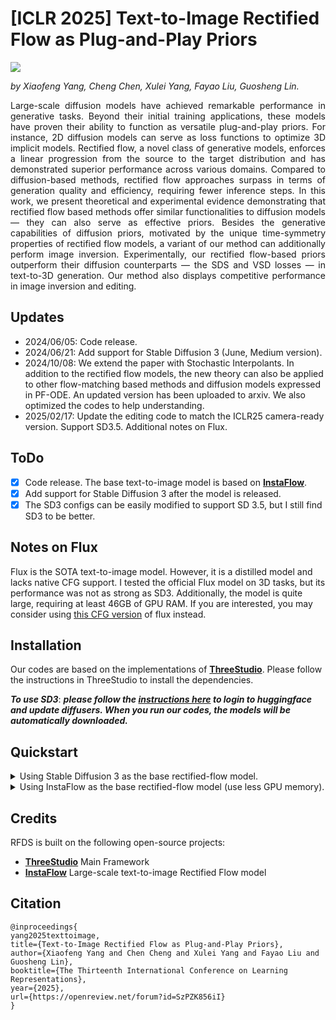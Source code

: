 # [ICLR 2025] Text-to-Image Rectified Flow as Plug-and-Play Priors
<div align="left">
<a href='https://arxiv.org/abs/2406.03293'><img src='https://img.shields.io/badge/arXiv-2406.03293-b31b1b.svg'></a> 
</div>

<p style='text-align: justify;'> 
<em>by Xiaofeng Yang, Cheng Chen, Xulei Yang, Fayao Liu, Guosheng Lin.</em>
</p><p style='text-align: justify;'> 
Large-scale diffusion models have achieved remarkable performance in generative tasks. Beyond their initial training applications, these models have proven their ability to function as versatile plug-and-play priors. For instance, 2D diffusion models can serve as loss functions to optimize 3D implicit models. Rectified flow, a novel class of generative models, enforces a linear progression from the source to the target distribution and has demonstrated superior performance across various domains. Compared to diffusion-based methods, rectified flow approaches surpass in terms of generation quality and efficiency, requiring fewer inference steps. In this work, we present theoretical and experimental evidence demonstrating that rectified flow based methods offer similar functionalities to diffusion models — they can also serve as effective priors. Besides the generative capabilities of diffusion priors, motivated by the unique time-symmetry properties of rectified flow models, a variant of our method can additionally perform image inversion. Experimentally, our rectified flow-based priors outperform their diffusion counterparts — the SDS and VSD losses — in text-to-3D generation. Our method also displays competitive performance in image inversion and editing.</p>

## Updates
- 2024/06/05: Code release.
- 2024/06/21: Add support for Stable Diffusion 3 (June, Medium version).
- 2024/10/08: We extend the paper with Stochastic Interpolants. In addition to the rectified flow models, the new theory can also be applied to other flow-matching based methods and diffusion models expressed in PF-ODE. An updated version has been uploaded to arxiv. We also optimized the codes to help understanding.
- 2025/02/17: Update the editing code to match the ICLR25 camera-ready version. Support SD3.5. Additional notes on Flux.





## ToDo

- [x] Code release. The base text-to-image model is based on **[InstaFlow](https://github.com/gnobitab/InstaFlow)**.
- [x] Add support for Stable Diffusion 3 after the model is released.
- [x] The SD3 configs can be easily modified to support SD 3.5, but I still find SD3 to be better. 

## Notes on Flux

Flux is the SOTA text-to-image model. However, it is a distilled model and lacks native CFG support. I tested the official Flux model on 3D tasks, but its performance was not as strong as SD3. Additionally, the model is quite large, requiring at least 46GB of GPU RAM. If you are interested, you may consider using [this CFG version](https://github.com/huggingface/diffusers/pull/9445 ) of flux instead. 



## Installation


Our codes are based on the implementations of **[ThreeStudio](https://github.com/threestudio-project/threestudio)**.
Please follow the instructions in ThreeStudio to install the dependencies.

**_To use SD3_**:
**_please follow the [instructions here](https://github.com/huggingface/diffusers/releases/tag/v0.29.0) to login to huggingface and update diffusers. When you run our codes, the models will be automatically downloaded._**


## Quickstart

<details>
  <summary>Using Stable Diffusion 3 as the base rectified-flow model.</summary>
    
### 2D Playground (SD3)
```
# run RFDS in 2D space for image generation
python 2dplayground_RFDS_sd3.py

# run RFDS-Rev in 2D space for image generation
python 2dplayground_RFDS_Rev_sd3.py

# run iRFDS in 2D space for image editing (requires 20g GPU memory)
python 2dplayground_iRFDS_sd3.py
```

### Text-to-3D with RFDS (SD3) (requires 46g GPU memory)
```
python launch.py --config configs/rfds_sd3.yaml --train --gpu 0 system.prompt_processor.prompt="A DSLR photo of a hamburger" 
```

### Text-to-3D with RFDS-Rev (SD3) (requires >46g GPU memory)
```
python launch.py --config configs/rfds-rev_sd3.yaml --train --gpu 0 system.prompt_processor.prompt="A DSLR photo of a hamburger" 
```

### Text-to-3D with RFDS-Rev, reduced memory usage (SD3) (able to run on 46g GPUs)
```
python launch.py --config configs/rfds-rev_sd3_low_memory.yaml --train --gpu 0 system.prompt_processor.prompt="A DSLR photo of a hamburger" 
```


## Results

### Optimization in 2D space (SD3)
Caption: A DSLR image of a hamburger
<table style="border: none;">
  <tr>
    <td style="text-align: center;">
      <img src="images/burger_2d_rfds_sd3.png" alt="RFDS" width="300" height="300"/>
      <br><em>RFDS</em>
    </td>
    <td style="text-align: center;">
      <img src="images/burger_2d_rfds-rev_sd3.png" alt="RFDS-Rev" width="300" height="300"/>
      <br><em>RFDS-Rev</em>
    </td>
  </tr>
</table>

### Text-to-3D with RFDS (NeRF backbone, SD3)

<table style="border: none;">
  <tr>
    <td style="text-align: center;">
      <img src="images/burger_rfds.gif" alt="A DSLR image of a hamburger" width="300" height="300"/>
      <br><em>A DSLR image of a hamburger</em>
    </td>
    <td style="text-align: center;">
      <img src="images/house_rfds.gif" alt="A 3d model of an adorable cottage with a thatched roof" width="300" height="300"/>
      <br><em>A 3d model of an adorable cottage with a thatched roof</em>
    </td>
  </tr>
</table>

### Text-to-3D with RFDS-Rev (NeRF backbone, SD3)

<table style="border: none;">
  <tr>
    <td style="text-align: center;">
      <img src="images/burger_rfds_rev.gif" alt="A DSLR image of a hamburger" width="300" height="300"/>
      <br><em>A DSLR image of a hamburger</em>
    </td>
    <td style="text-align: center;">
      <img src="images/house_rfds_rev.gif" alt="A 3d model of an adorable cottage with a thatched roof" width="300" height="300"/>
      <br><em>A 3d model of an adorable cottage with a thatched roof</em>
    </td>
  </tr>
</table>


### Text guided editing with iRFDS (SD3)
![Editing Results](images/editing_sd3.PNG)

### Remarks for SD3

- In SD3, the RFDS baseline already delivers great results. If your GPU memory is limited, it's recommended to use the RFDS baseline version.
- SD3 is not trained with reflow (check out the InstaFlow paper for more on that). So, we found it a bit tougher to do image inversion using iRFDS and SD3.
Additionally, the transformer backbone makes it difficult to replace objects with text control without using prompt-to-prompt.
</details>



<details>
  <summary>Using InstaFlow as the base rectified-flow model (use less GPU memory).</summary>
    
### 2D Playground (InstaFlow)
```
# run RFDS in 2D space for image generation
python 2dplayground_RFDS.py

# run RFDS-Rev in 2D space for image generation
python 2dplayground_RFDS_Rev.py

# run iRFDS in 2D space for image editing
python 2dplayground_iRFDS.py
```

### Text-to-3D with RFDS (InstaFlow)
```
python launch.py --config configs/rfds.yaml --train --gpu 0 system.prompt_processor.prompt="A DSLR photo of a hamburger" 
```

### Text-to-3D with RFDS-Rev (InstaFlow)
```
python launch.py --config configs/rfds-rev.yaml --train --gpu 0 system.prompt_processor.prompt="A DSLR photo of a hamburger" 
```

## Results

### Optimization in 2D space (InstaFlow)
Caption: an astronaut is riding a horse
<table style="border: none;">
  <tr>
    <td style="text-align: center;">
      <img src="images/RFDS_2d.png" alt="RFDS" width="300" height="300"/>
      <br><em>RFDS</em>
    </td>
    <td style="text-align: center;">
      <img src="images/RFDS_Rev_2d.png" alt="RFDS-Rev" width="300" height="300"/>
      <br><em>RFDS-Rev</em>
    </td>
  </tr>
</table>

### Text-to-3D with RFDS-Rev (NeRF backbone, InstaFlow)

<table style="border: none;">
  <tr>
    <td style="text-align: center;">
      <img src="images/A_DSLR_image_of_a_hamburger.gif" alt="A DSLR image of a hamburger" width="300" height="300"/>
      <br><em>A DSLR image of a hamburger</em>
    </td>
    <td style="text-align: center;">
      <img src="images/An_intricate_ceramic_vase_with_peonies_painted_on_it.gif" alt="An intricate ceramic vase with peonies painted on it" width="300" height="300"/>
      <br><em>An intricate ceramic vase with peonies painted on it</em>
    </td>
  </tr>
</table>

### Text guided editing with iRFDS (InstaFlow)
![Editing Results](images/editing.PNG)
</details>


## Credits

RFDS is built on the following open-source projects:
- **[ThreeStudio](https://github.com/threestudio-project/threestudio)** Main Framework
- **[InstaFlow](https://github.com/gnobitab/InstaFlow)** Large-scale text-to-image Rectified Flow model


## Citation
```
@inproceedings{
yang2025texttoimage,
title={Text-to-Image Rectified Flow as Plug-and-Play Priors},
author={Xiaofeng Yang and Chen Cheng and Xulei Yang and Fayao Liu and Guosheng Lin},
booktitle={The Thirteenth International Conference on Learning Representations},
year={2025},
url={https://openreview.net/forum?id=SzPZK856iI}
}
```
 
